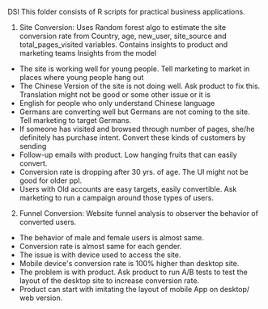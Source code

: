  DSI
This folder consists of R scripts for practical business applications.

1. Site Conversion: Uses Random forest algo to estimate the site conversion rate from Country, age, new_user, site_source and total_pages_visited variables. Contains insights to product and marketing teams
Insights from the model 
*  The site is working well for young people. Tell marketing to market in places where young people hang out
*  The Chinese Version of the site is not doing well. Ask product to fix this. Translation might not be good or some other issue or it is 
* English for people who only understand Chinese language
*  Germans are converting well but Germans are not coming to the site. Tell marketing to target Germans.
*  If someone has visited and browsed through number of pages, she/he definitely has purchase intent. Convert these kinds of customers by sending 
* Follow-up emails with product. Low hanging fruits that can easily convert.
*  Conversion rate is dropping after 30 yrs. of age. The UI might not be good for older ppl. 
*  Users with Old accounts are easy targets, easily convertible. Ask marketing to run a campaign around those types of users. 



2. Funnel Conversion: Website funnel analysis to observer the behavior of converted users. 
* The behavior of male and female users is almost same.
* Conversion rate is almost same for each gender.
* The issue is with device used to access the site.
* Mobile device's conversion rate is 100% higher than desktop site.
* The problem is with product. Ask product to run A/B tests to test the layout of the desktop site to increase conversion rate.
* Product can start with imitating the layout of mobile App on desktop/ web version.

